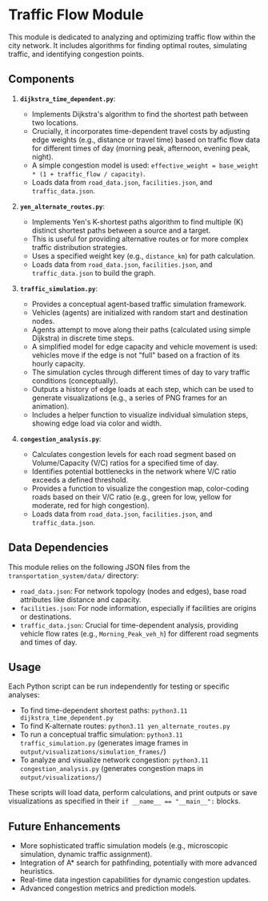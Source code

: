 # Traffic Flow Module

This module is dedicated to analyzing and optimizing traffic flow within the city network. It includes algorithms for finding optimal routes, simulating traffic, and identifying congestion points.

## Components

1.  **`dijkstra_time_dependent.py`**:
    *   Implements Dijkstra's algorithm to find the shortest path between two locations.
    *   Crucially, it incorporates time-dependent travel costs by adjusting edge weights (e.g., distance or travel time) based on traffic flow data for different times of day (morning peak, afternoon, evening peak, night).
    *   A simple congestion model is used: `effective_weight = base_weight * (1 + traffic_flow / capacity)`.
    *   Loads data from `road_data.json`, `facilities.json`, and `traffic_data.json`.

2.  **`yen_alternate_routes.py`**:
    *   Implements Yen's K-shortest paths algorithm to find multiple (K) distinct shortest paths between a source and a target.
    *   This is useful for providing alternative routes or for more complex traffic distribution strategies.
    *   Uses a specified weight key (e.g., `distance_km`) for path calculation.
    *   Loads data from `road_data.json`, `facilities.json`, and `traffic_data.json` to build the graph.

3.  **`traffic_simulation.py`**:
    *   Provides a conceptual agent-based traffic simulation framework.
    *   Vehicles (agents) are initialized with random start and destination nodes.
    *   Agents attempt to move along their paths (calculated using simple Dijkstra) in discrete time steps.
    *   A simplified model for edge capacity and vehicle movement is used: vehicles move if the edge is not "full" based on a fraction of its hourly capacity.
    *   The simulation cycles through different times of day to vary traffic conditions (conceptually).
    *   Outputs a history of edge loads at each step, which can be used to generate visualizations (e.g., a series of PNG frames for an animation).
    *   Includes a helper function to visualize individual simulation steps, showing edge load via color and width.

4.  **`congestion_analysis.py`**:
    *   Calculates congestion levels for each road segment based on Volume/Capacity (V/C) ratios for a specified time of day.
    *   Identifies potential bottlenecks in the network where V/C ratio exceeds a defined threshold.
    *   Provides a function to visualize the congestion map, color-coding roads based on their V/C ratio (e.g., green for low, yellow for moderate, red for high congestion).
    *   Loads data from `road_data.json`, `facilities.json`, and `traffic_data.json`.

## Data Dependencies

This module relies on the following JSON files from the `transportation_system/data/` directory:

*   `road_data.json`: For network topology (nodes and edges), base road attributes like distance and capacity.
*   `facilities.json`: For node information, especially if facilities are origins or destinations.
*   `traffic_data.json`: Crucial for time-dependent analysis, providing vehicle flow rates (e.g., `Morning_Peak_veh_h`) for different road segments and times of day.

## Usage

Each Python script can be run independently for testing or specific analyses:

*   To find time-dependent shortest paths: `python3.11 dijkstra_time_dependent.py`
*   To find K-alternate routes: `python3.11 yen_alternate_routes.py`
*   To run a conceptual traffic simulation: `python3.11 traffic_simulation.py` (generates image frames in `output/visualizations/simulation_frames/`)
*   To analyze and visualize network congestion: `python3.11 congestion_analysis.py` (generates congestion maps in `output/visualizations/`)

These scripts will load data, perform calculations, and print outputs or save visualizations as specified in their `if __name__ == "__main__":` blocks.

## Future Enhancements

*   More sophisticated traffic simulation models (e.g., microscopic simulation, dynamic traffic assignment).
*   Integration of A* search for pathfinding, potentially with more advanced heuristics.
*   Real-time data ingestion capabilities for dynamic congestion updates.
*   Advanced congestion metrics and prediction models.

